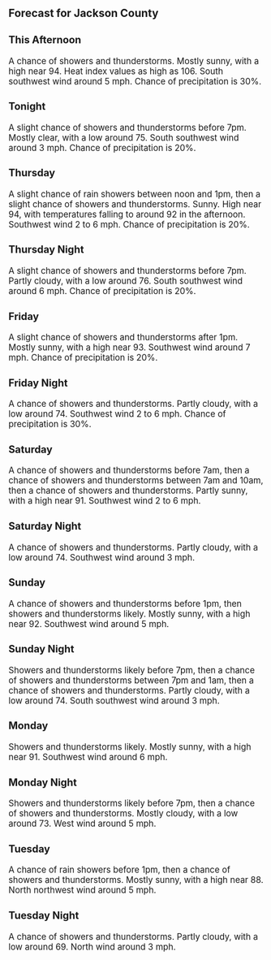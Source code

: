 <div>
   <h2>Forecast for Jackson County</h2>
   <p>
      <div style="font-size:120%">
         <h3>This Afternoon</h3>A chance of showers and thunderstorms. Mostly sunny, with a high near 94. Heat index values as high as 106. South southwest
         wind around 5 mph. Chance of precipitation is 30%.<br></div>
   </p>
   <p>
      <div style="font-size:120%">
         <h3>Tonight</h3>A slight chance of showers and thunderstorms before 7pm. Mostly clear, with a low around 75. South southwest wind around 3
         mph. Chance of precipitation is 20%.<br></div>
   </p>
   <p>
      <div style="font-size:120%">
         <h3>Thursday</h3>A slight chance of rain showers between noon and 1pm, then a slight chance of showers and thunderstorms. Sunny. High near
         94, with temperatures falling to around 92 in the afternoon. Southwest wind 2 to 6 mph. Chance of precipitation is 20%.<br></div>
   </p>
   <p>
      <div style="font-size:120%">
         <h3>Thursday Night</h3>A slight chance of showers and thunderstorms before 7pm. Partly cloudy, with a low around 76. South southwest wind around
         6 mph. Chance of precipitation is 20%.<br></div>
   </p>
   <p>
      <div style="font-size:120%">
         <h3>Friday</h3>A slight chance of showers and thunderstorms after 1pm. Mostly sunny, with a high near 93. Southwest wind around 7 mph. Chance
         of precipitation is 20%.<br></div>
   </p>
   <p>
      <div style="font-size:120%">
         <h3>Friday Night</h3>A chance of showers and thunderstorms. Partly cloudy, with a low around 74. Southwest wind 2 to 6 mph. Chance of precipitation
         is 30%.<br></div>
   </p>
   <p>
      <div style="font-size:120%">
         <h3>Saturday</h3>A chance of showers and thunderstorms before 7am, then a chance of showers and thunderstorms between 7am and 10am, then a
         chance of showers and thunderstorms. Partly sunny, with a high near 91. Southwest wind 2 to 6 mph.<br></div>
   </p>
   <p>
      <div style="font-size:120%">
         <h3>Saturday Night</h3>A chance of showers and thunderstorms. Partly cloudy, with a low around 74. Southwest wind around 3 mph.<br></div>
   </p>
   <p>
      <div style="font-size:120%">
         <h3>Sunday</h3>A chance of showers and thunderstorms before 1pm, then showers and thunderstorms likely. Mostly sunny, with a high near 92.
         Southwest wind around 5 mph.<br></div>
   </p>
   <p>
      <div style="font-size:120%">
         <h3>Sunday Night</h3>Showers and thunderstorms likely before 7pm, then a chance of showers and thunderstorms between 7pm and 1am, then a chance
         of showers and thunderstorms. Partly cloudy, with a low around 74. South southwest wind around 3 mph.<br></div>
   </p>
   <p>
      <div style="font-size:120%">
         <h3>Monday</h3>Showers and thunderstorms likely. Mostly sunny, with a high near 91. Southwest wind around 6 mph.<br></div>
   </p>
   <p>
      <div style="font-size:120%">
         <h3>Monday Night</h3>Showers and thunderstorms likely before 7pm, then a chance of showers and thunderstorms. Mostly cloudy, with a low around
         73. West wind around 5 mph.<br></div>
   </p>
   <p>
      <div style="font-size:120%">
         <h3>Tuesday</h3>A chance of rain showers before 1pm, then a chance of showers and thunderstorms. Mostly sunny, with a high near 88. North
         northwest wind around 5 mph.<br></div>
   </p>
   <p>
      <div style="font-size:120%">
         <h3>Tuesday Night</h3>A chance of showers and thunderstorms. Partly cloudy, with a low around 69. North wind around 3 mph.<br></div>
   </p>
</div>